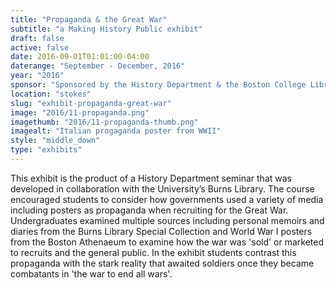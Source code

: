 ```yaml
---
title: "Propaganda & the Great War"
subtitle: "a Making History Public exhibit"
draft: false
active: false
date: 2016-09-01T01:01:00-04:00
daterange: "September - December, 2016"
year: "2016"
sponsor: "Sponsored by the History Department & the Boston College Libraries"
location: "stokes"
slug: "exhibit-propaganda-great-war"
image: "2016/11-propaganda.png"
imagethumb: "2016/11-propaganda-thumb.png"
imagealt: "Italian progaganda poster from WWII"
style: "middle_down"
type: "exhibits"
---
```


This exhibit is the product of a History Department seminar that was developed in collaboration with the University’s Burns Library. The course encouraged students to consider how governments used a variety of media including posters as propaganda when recruiting for the Great War. Undergraduates examined multiple sources including personal memoirs and diaries from the Burns Library Special Collection and World War I posters from the Boston Athenaeum to examine how the war was 'sold' or marketed to recruits and the general public. In the exhibit students contrast this propaganda with the stark reality that awaited soldiers once they became combatants in 'the war to end all wars'.

<!--

Active:
    Yes (will appear on Exhibit's homepage)
    No (will not appear on Exhibit's homepage, but will appear in archives)

Gallery locations: 
    Burns Library (burns)
    Theology and Ministry Library (tml)
    O'Neill Level One (lvl1)
    O'Neill Level Three (lvl3)
    O'Neill Reading Room (reading)
    O'Neill Reading Room Back Wall (backwall)
    O'Neill Lobby (lobby)
    History Dept, Stokes Hall (stokes)
    Bapst Exhibits (bapsts)
    Archived Bapst Exhibits (bapstsarchive)
  
Need spaces for:

  Virtual Exhibits (virtual)
  Tip O'Neill (tiponeill)

Style:
    Poster on left, text on right (default)
    Poster on right, text on left (right)
    Poster large, centered above text (middle_top)
    Poster large, centered below text (middle_down)

Add'l images
    <img src="/theme/img/exhibits/XXXX/201X/00-XXXX.png" alt="words" class="float_left">
    <img src="/theme/img/exhibits/XXXX/201X/00-XXXX.png" alt="words" class="float_right">
    <img src="/theme/img/exhibits/XXXX/201X/00-XXXX.png" alt="words" class="center">

-->

